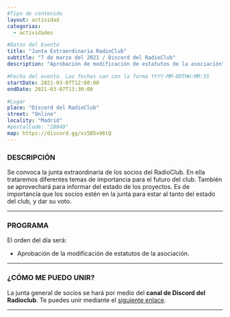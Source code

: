 ```yaml
---
#Tipo de contenido
layout: actividad
categorias:
  - actividades

#Datos del Evento
title: "Junta Extraordinaria RadioClub"
subtitle: "7 de marzo del 2021 / Discord del RadioClub"
description: "Aprobación de modificación de estatutos de la asociación"   #Descripción para el correo electrónico

#Fecha del evento. Las fechas van con la forma YYYY-MM-DDTHH:MM:SS
startDate: 2021-03-07T12:00:00
endDate: 2021-03-07T13:30:00

#Lugar
place: "Discord del RadioClub"
street: "Online"
locality: "Madrid"
#postalCode: "28040"
map: https://discord.gg/xs5B5v96tQ
---
```


### DESCRIPCIÓN

Se convoca la junta extraordinaria de los socios del RadioClub. En ella trataremos diferentes temas de importancia para el futuro del club. También se aprovechará para informar del estado de los proyectos. Es de importancia que los socios estén en la junta para estar al tanto del estado del club, y dar su voto.

---

### PROGRAMA

El orden del día será:
* Aprobación de la modificación de estatutos de la asociación.

---

### ¿CÓMO ME PUEDO UNIR?

La junta general de socios se hará por medio del **canal de Discord del Radioclub**. Te puedes unir mediante el [siguiente enlace](https://discord.gg/xs5B5v96tQ).

---
